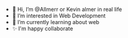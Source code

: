 - 👋 Hi, I’m @Allmerr or Kevin almer in real life
- 👀 I’m interested in Web Development
- 🌱 I’m currently learning about web
- ✨ I'm happy collaborate

<!---
Allmerr/Allmerr is a ✨ special ✨ repository because its `README.md` (this file) appears on your GitHub profile.
You can click the Preview link to take a look at your changes.
--->
